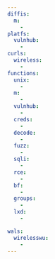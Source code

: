 ```yaml
---
diffis:
  m:
    -
platfs:
  vulnhub:
    -
curls:
  wireless:
    -
functions:
  unix:
    -
  m:
    -
  vulnhub:
    -
  creds:
    -
  decode:
    -
  fuzz:
    -
  sqli:
    -
  rce:
    -
  bf:
    -
  groups:
    -
  lxd:
    -

wals:
  wirelesswu:
    -
---
```

